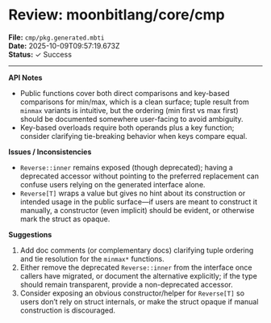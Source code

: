 # Review: moonbitlang/core/cmp

**File:** `cmp/pkg.generated.mbti`  
**Date:** 2025-10-09T09:57:19.673Z  
**Status:** ✓ Success

---

**API Notes**

- Public functions cover both direct comparisons and key-based comparisons for min/max, which is a clean surface; tuple result from `minmax` variants is intuitive, but the ordering (min first vs max first) should be documented somewhere user-facing to avoid ambiguity.  
- Key-based overloads require both operands plus a key function; consider clarifying tie-breaking behavior when keys compare equal.

**Issues / Inconsistencies**

- `Reverse::inner` remains exposed (though deprecated); having a deprecated accessor without pointing to the preferred replacement can confuse users relying on the generated interface alone.  
- `Reverse[T]` wraps a value but gives no hint about its construction or intended usage in the public surface—if users are meant to construct it manually, a constructor (even implicit) should be evident, or otherwise mark the struct as opaque.

**Suggestions**

1. Add doc comments (or complementary docs) clarifying tuple ordering and tie resolution for the `minmax*` functions.  
2. Either remove the deprecated `Reverse::inner` from the interface once callers have migrated, or document the alternative explicitly; if the type should remain transparent, provide a non-deprecated accessor.  
3. Consider exposing an obvious constructor/helper for `Reverse[T]` so users don’t rely on struct internals, or make the struct opaque if manual construction is discouraged.
